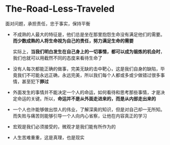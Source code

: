 # The-Road-Less-Traveled

面对问题，承担责任，忠于事实，保持平衡



* 不成熟的人最大的特征是，他们总是坐在那里抱怨生命没有满足他们的需要。**而少数成熟的人将生命视为自己的责任，努力满足生命的需要**

  实际上，**当我们明白发生在自己身上的一切事情，都可以成为锻炼的机会时**，我们也就可以用截然不同的态度来看待生命了

* 没有人每次都能正确的做事，完美无缺的击中靶心，这是我们自身的缺陷，毕竟我们不可能永远正确，永远完美，所以我们每个人都或多或少做错过很多事情，甚至犯下**罪过**

* 外面发生的事情并不能决定一个人的命运，如何看待和思考那些事情，才是决定命运的关键。所以，**命运并不是从外面走进来的，而是从内部走出来的**

* 一个人也许能够做出惊人的伟业，了解深奥的知识，但是对自己却一无所知。而失败与痛苦则能够引导一个人向内心省察，让他在内容真正的学习

* 宏观是我们必须接受的，微观才是我们能有所作为的

* 人生苦难重重，这是真理，也是现实